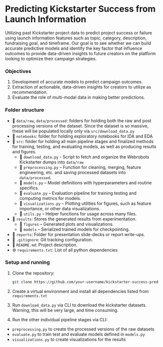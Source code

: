 # **Predicting Kickstarter Success from Launch Information**

Utilizing past Kickstarter project data to predict project success or failure using launch information features such as topic, category, description, fundraising goal, and timeframe. Our goal is to see whether we can build accurate predictive models and identify the key factor that influence outcomes to provide data-driven insights to future creators on the platform looking to optimize their campaign strategies.

### Objectives

1. Development of accurate models to predict campaign outcomes.
2. Extraction of actionable, data-driven insights for creators to utilize as recommendation.
3. Evaluate the role of multi-modal data in making better predictions.

### Folder structure

- 📁 `data/raw`, `data/processed`: folders for holding both the raw and post processing versions of the dataset. Since the dataset is so massive, these will be populated locally only via `src/download_data.py`
- 📁 `notebooks`: folder for holding exploratory notebooks for IDA and EDA
- 📁 `src`: folder for holding all main pipeline stages and finalized methods for training, testing, and evaluating models, as well as producing results and figures.
    - 📄 `download_data.py` - Script to fetch and organize the Webrobots Kickstarter dumps into `data/raw`
    - 📄 `preprocessing.py` – Function for cleaning, merging, feature engineering, etc. and saving processed datasets into `data/processed`.
    - 📄 `models.py` – Model definitions with hyperparameters and routine specifics.
    - 📄 `evaluate.py` – Evaluation pipeline for training testing and computing metrics for models.
    - 📄 `visualizations.py` – Plotting utilities for figures, such as feature importance, or other data visualizations.
    - 📄 `utils.py` – Helper functions for usage across many files.
- 📁 `results`: Stores the generated results from experimentation.
    - 📁 `figures` – Generated plots and visualizations.
    - 📁 `models` – Serialized trained models for checkpointing.
- 📁 `reports`: Folder for presentation slide-decks or report write-ups.
- 📄 `.gitignore`: Git tracking configuration.
- 📄 `README.md`: Project description.
- ⚙️ `requirements.txt`: List of all python dependencies

### Setup and running

1. Clone the repository:
   ```bash
   git clone https://github.com/your-username/kickstarter-success-prediction.git
   ```

2. Create a virtual environment and install all dependencies listed from `requirements.txt`

3. Run `download_data.py` via CLI to download the kickstarter datasets. Warning, this will be very large, and time consuming.

4. Run the other individual pipeline stages via CLI:
- `preprocessing.py` to create the processed versions of the raw datasets
- `evaluate.py` to train test and evaluate models defined in `models.py`
- `visualizations.py` to create visualizations for the results